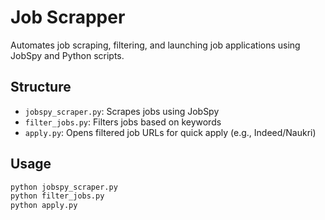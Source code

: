 # Job Scrapper

Automates job scraping, filtering, and launching job applications using JobSpy and Python scripts.

## Structure
- `jobspy_scraper.py`: Scrapes jobs using JobSpy
- `filter_jobs.py`: Filters jobs based on keywords
- `apply.py`: Opens filtered job URLs for quick apply (e.g., Indeed/Naukri)

## Usage

```bash
python jobspy_scraper.py
python filter_jobs.py
python apply.py
